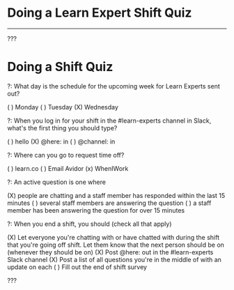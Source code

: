 # Doing a Learn Expert Shift Quiz
---

???

# Doing a Shift Quiz 

?: What day is the schedule for the upcoming week for Learn Experts sent out? 

( ) Monday 
( ) Tuesday 
(X) Wednesday 

?: When you log in for your shift in the #learn-experts channel in Slack, what's the first thing you should type?

( ) hello
(X) @here: in
( ) @channel: in

?: Where can you go to request time off? 

( ) learn.co 
( ) Email Avidor
(x) WhenIWork

?: An active question is one where

(X) people are chatting and a staff member has responded within the last 15 minutes
( ) several staff members are answering the question
( ) a staff member has been answering the question for over 15 minutes

?: When you end a shift, you should (check all that apply)

(X) Let everyone you're chatting with or have chatted with during the shift that you're going off shift. Let them know that the next person should be on (whenever they should be on)
(X) Post @here: out in the #learn-experts Slack channel 
(X) Post a list of all questions you're in the middle of with an update on each
( ) Fill out the end of shift survey

???
